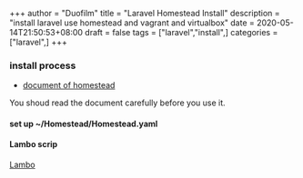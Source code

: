 +++
author = "Duofilm"
title = "Laravel Homestead Install"
description = "install laravel use homestead and vagrant and virtualbox"
date = 2020-05-14T21:50:53+08:00
draft = false
tags = ["laravel","install",]
categories = ["laravel",]
+++
### install process

- [document of homestead](http://bit.ly/2FwQ7EZ)

You shoud read the document carefully before you use it.

#### set up ~/Homestead/Homestead.yaml


#### Lambo scrip

[Lambo](http://bit.ly/2TCcQo8)
